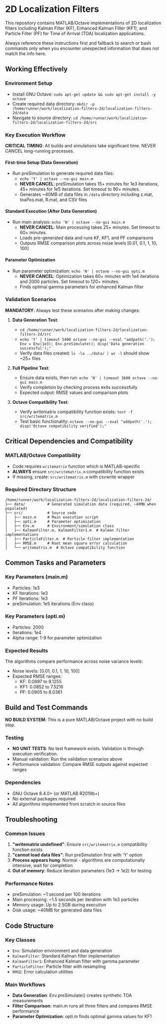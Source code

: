 # 2D Localization Filters

This repository contains MATLAB/Octave implementations of 2D localization filters including Kalman Filter (KF), Enhanced Kalman Filter (KF1), and Particle Filter (PF) for Time of Arrival (TOA) localization applications.

Always reference these instructions first and fallback to search or bash commands only when you encounter unexpected information that does not match the info here.

## Working Effectively

### Environment Setup
- Install GNU Octave: `sudo apt-get update && sudo apt-get install -y octave`
- Create required data directory: `mkdir -p /home/runner/work/localization-filters-2d/localization-filters-2d/data`
- Navigate to source directory: `cd /home/runner/work/localization-filters-2d/localization-filters-2d/src`

### Key Execution Workflow

**CRITICAL TIMING**: All builds and simulations take significant time. NEVER CANCEL long-running processes.

#### First-time Setup (Data Generation)
- Run preSimulation to generate required data files:
  - `echo 'Y' | octave --no-gui main.m`
  - **NEVER CANCEL**: preSimulation takes 15+ minutes for 1e3 iterations, 45+ minutes for 1e5 iterations. Set timeout to 90+ minutes.
  - Generates ~40MB of data files in `/data` directory including z.mat, toaPos.mat, R.mat, and CSV files

#### Standard Execution (After Data Generation)
- Run main analysis: `echo 'N' | octave --no-gui main.m`
  - **NEVER CANCEL**: Main processing takes 25+ minutes. Set timeout to 60+ minutes.
  - Loads pre-generated data and runs KF, KF1, and PF comparisons
  - Outputs RMSE comparison plots across noise levels [0.01, 0.1, 1, 10, 100]

#### Parameter Optimization
- Run parameter optimization: `echo 'N' | octave --no-gui opti.m`
  - **NEVER CANCEL**: Optimization takes 60+ minutes with 1e4 iterations and 2000 particles. Set timeout to 120+ minutes.
  - Finds optimal gamma parameters for enhanced Kalman filter

### Validation Scenarios

**MANDATORY**: Always test these scenarios after making changes:

1. **Data Generation Test**: 
   - `cd /home/runner/work/localization-filters-2d/localization-filters-2d/src`
   - `echo 'Y' | timeout 5400 octave --no-gui --eval "addpath('.'); Env = Env(1e3); Env.preSimulate(); disp('Data generation successful');"`
   - Verify data files created: `ls -la ../data/ | wc -l` should show ~25+ files

2. **Full Pipeline Test**:
   - Ensure data exists, then run: `echo 'N' | timeout 3600 octave --no-gui main.m`
   - Verify completion by checking process exits successfully
   - Expected output: RMSE values and comparison plots

3. **Octave Compatibility Test**:
   - Verify writematrix compatibility function exists: `test -f src/writematrix.m`
   - Test basic functionality: `octave --no-gui --eval "addpath('.'); disp('Octave compatibility verified');"`

## Critical Dependencies and Compatibility

### MATLAB/Octave Compatibility
- Code requires `writematrix` function which is MATLAB-specific
- **ALWAYS** ensure `src/writematrix.m` compatibility function exists
- If missing, create: `src/writematrix.m` with csvwrite wrapper

### Required Directory Structure
```
/home/runner/work/localization-filters-2d/localization-filters-2d/
├── data/          # Generated simulation data (required, ~40MB when populated)
├── src/           # Source code
│   ├── main.m     # Main execution script
│   ├── opti.m     # Parameter optimization
│   ├── Env.m      # Environment/simulation class
│   ├── KalmanFilter.m, KalmanFilter1.m  # Kalman filter implementations
│   ├── ParticleFilter.m  # Particle filter implementation
│   ├── RMSE.m     # Root mean square error calculation
│   └── writematrix.m  # Octave compatibility function
```

## Common Tasks and Parameters

### Key Parameters (main.m)
- Particles: 1e3
- KF Iterations: 1e3
- PF Iterations: 1e3
- preSimulation: 1e5 iterations (Env class)

### Key Parameters (opti.m)
- Particles: 2000
- Iterations: 1e4
- Alpha range: 1-9 for parameter optimization

### Expected Results
The algorithms compare performance across noise variance levels:
- Noise levels: [0.01, 0.1, 1, 10, 100]
- Expected RMSE ranges:
  - KF: 0.0897 to 8.1255
  - KF1: 0.0852 to 7.5216  
  - PF: 0.0905 to 8.0361

## Build and Test Commands

**NO BUILD SYSTEM**: This is a pure MATLAB/Octave project with no build step.

### Testing
- **NO UNIT TESTS**: No test framework exists. Validation is through execution verification.
- Manual validation: Run the validation scenarios above
- Performance validation: Compare RMSE outputs against expected ranges

### Dependencies
- GNU Octave 8.4.0+ (or MATLAB R2019b+)
- No external packages required
- All algorithms implemented from scratch in source files

## Troubleshooting

### Common Issues
1. **"writematrix undefined"**: Ensure `src/writematrix.m` compatibility function exists
2. **"cannot load data files"**: Run preSimulation first with 'Y' option
3. **Process appears hung**: Normal - algorithms are computationally intensive, wait for completion
4. **Out of memory**: Reduce iteration parameters (1e3 → 1e2) for testing

### Performance Notes
- preSimulation: ~1 second per 100 iterations
- Main processing: ~1.5 seconds per iteration with 1e3 particles
- Memory usage: Up to 2.5GB during execution
- Disk usage: ~40MB for generated data files

## Code Structure

### Key Classes
- `Env`: Simulation environment and data generation
- `KalmanFilter`: Standard Kalman filter implementation  
- `KalmanFilter1`: Enhanced Kalman filter with gamma parameter
- `ParticleFilter`: Particle filter with resampling
- `RMSE`: Error calculation utilities

### Main Workflows
- **Data Generation**: Env.preSimulate() creates synthetic TOA measurements
- **Filter Comparison**: main.m runs all three filters and compares RMSE performance
- **Parameter Optimization**: opti.m finds optimal gamma values for KF1